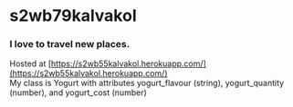 # s2wb79kalvakol
### I love to travel new places.
Hosted at [https://s2wb55kalvakol.herokuapp.com/](https://s2wb55kalvakol.herokuapp.com/)
<br>
My class is Yogurt with attributes yogurt_flavour (string), yogurt_quantity (number), and yogurt_cost (number)
